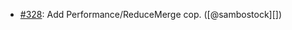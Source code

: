 * [#328](https://github.com/rubocop/rubocop-performance/pull/328): Add Performance/ReduceMerge cop. ([@sambostock][])
